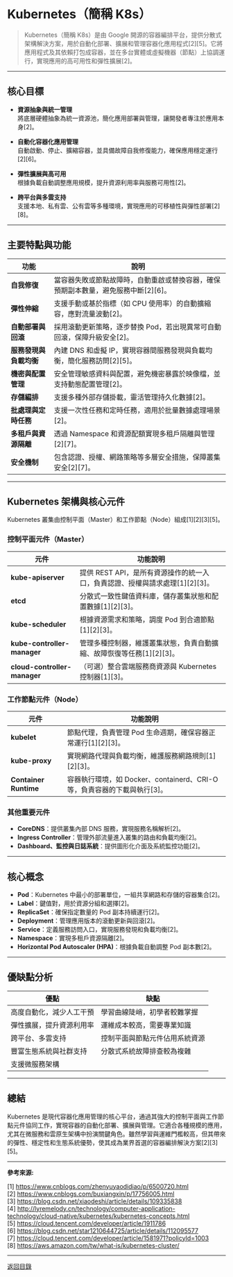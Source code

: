 # Kubernetes（簡稱 K8s）

> Kubernetes（簡稱 K8s）是由 Google 開源的容器編排平台，提供分散式架構解決方案，用於自動化部署、擴展和管理容器化應用程式[2][5]。它將應用程式及其依賴打包成容器，並在多台實體或虛擬機器（節點）上協調運行，實現應用的高可用性和彈性擴展[2]。

---

## 核心目標

- **資源抽象與統一管理**  
  將底層硬體抽象為統一資源池，簡化應用部署與管理，讓開發者專注於應用本身[2]。

- **自動化容器化應用管理**  
  自動啟動、停止、擴縮容器，並具備故障自我修復能力，確保應用穩定運行[2][6]。

- **彈性擴展與高可用**  
  根據負載自動調整應用規模，提升資源利用率與服務可用性[2]。

- **跨平台與多雲支持**  
  支援本地、私有雲、公有雲等多種環境，實現應用的可移植性與彈性部署[2][8]。

---

## 主要特點與功能

| 功能                   | 說明                                                                               |
| ---------------------- | ---------------------------------------------------------------------------------- |
| **自我修復**           | 當容器失敗或節點故障時，自動重啟或替換容器，確保預期副本數量，避免服務中斷[2][6]。 |
| **彈性伸縮**           | 支援手動或基於指標（如 CPU 使用率）的自動擴縮容，應對流量波動[2]。                 |
| **自動部署與回滾**     | 採用滾動更新策略，逐步替換 Pod，若出現異常可自動回滾，保障升級安全[2]。            |
| **服務發現與負載均衡** | 內建 DNS 和虛擬 IP，實現容器間服務發現與負載均衡，簡化服務訪問[2][5]。             |
| **機密與配置管理**     | 安全管理敏感資料與配置，避免機密暴露於映像檔，並支持動態配置管理[2]。              |
| **存儲編排**           | 支援多種外部存儲掛載，靈活管理持久化數據[2]。                                      |
| **批處理與定時任務**   | 支援一次性任務和定時任務，適用於批量數據處理場景[2]。                              |
| **多租戶與資源隔離**   | 透過 Namespace 和資源配額實現多租戶隔離與管理[2][7]。                              |
| **安全機制**           | 包含認證、授權、網路策略等多層安全措施，保障叢集安全[2][7]。                       |

---

## Kubernetes 架構與核心元件

Kubernetes 叢集由控制平面（Master）和工作節點（Node）組成[1][2][3][5]。

### 控制平面元件（Master）

| 元件                         | 功能說明                                                                     |
| ---------------------------- | ---------------------------------------------------------------------------- |
| **kube-apiserver**           | 提供 REST API，是所有資源操作的統一入口，負責認證、授權與請求處理[1][2][3]。 |
| **etcd**                     | 分散式一致性鍵值資料庫，儲存叢集狀態和配置數據[1][2][3]。                    |
| **kube-scheduler**           | 根據資源需求和策略，調度 Pod 到合適節點[1][2][3]。                           |
| **kube-controller-manager**  | 管理多種控制器，維護叢集狀態，負責自動擴縮、故障恢復等任務[1][2][3]。        |
| **cloud-controller-manager** | （可選）整合雲端服務商資源與 Kubernetes 控制器[1][3]。                       |

### 工作節點元件（Node）

| 元件                  | 功能說明                                                                 |
| --------------------- | ------------------------------------------------------------------------ |
| **kubelet**           | 節點代理，負責管理 Pod 生命週期，確保容器正常運行[1][2][3]。             |
| **kube-proxy**        | 實現網路代理與負載均衡，維護服務網路規則[1][2][3]。                      |
| **Container Runtime** | 容器執行環境，如 Docker、containerd、CRI-O 等，負責容器的下載與執行[3]。 |

### 其他重要元件

- **CoreDNS**：提供叢集內部 DNS 服務，實現服務名稱解析[2]。
- **Ingress Controller**：管理外部流量進入叢集的路由和負載均衡[2]。
- **Dashboard、監控與日誌系統**：提供圖形化介面及系統監控功能[2]。

---

## 核心概念

- **Pod**：Kubernetes 中最小的部署單位，一組共享網路和存儲的容器集合[2]。
- **Label**：鍵值對，用於資源分組和選擇[2]。
- **ReplicaSet**：確保指定數量的 Pod 副本持續運行[2]。
- **Deployment**：管理應用版本的滾動更新與回滾[2]。
- **Service**：定義服務訪問入口，實現服務發現和負載均衡[2]。
- **Namespace**：實現多租戶資源隔離[2]。
- **Horizontal Pod Autoscaler (HPA)**：根據負載自動調整 Pod 副本數[2]。

---

## 優缺點分析

| 優點                     | 缺點                           |
| ------------------------ | ------------------------------ |
| 高度自動化，減少人工干預 | 學習曲線陡峭，初學者較難掌握   |
| 彈性擴展，提升資源利用率 | 運維成本較高，需要專業知識     |
| 跨平台、多雲支持         | 控制平面與節點元件佔用系統資源 |
| 豐富生態系統與社群支持   | 分散式系統故障排查較為複雜     |
| 支援微服務架構           |                                |

---

## 總結

Kubernetes 是現代容器化應用管理的核心平台，通過其強大的控制平面與工作節點元件協同工作，實現容器的自動化部署、擴展與管理。它適合各種規模的應用，尤其在微服務和雲原生架構中扮演關鍵角色。雖然學習與運維門檻較高，但其帶來的彈性、穩定性和生態系統優勢，使其成為業界首選的容器編排解決方案[2][3][5]。

---

**參考來源:**

[1] https://www.cnblogs.com/zhenyuyaodidiao/p/6500720.html \
[2] https://www.cnblogs.com/buxiangxin/p/17756005.html \
[3] https://blog.csdn.net/xiaodeshi/article/details/109335838 \
[4] http://lyremelody.cn/technology/computer-application-technology/cloud-native/kubernetes/kubernetes-concepts.html \
[5] https://cloud.tencent.com/developer/article/1911786 \
[6] https://blog.csdn.net/star1210644725/article/details/112095577 \
[7] https://cloud.tencent.com/developer/article/1581971?policyId=1003 \
[8] https://aws.amazon.com/tw/what-is/kubernetes-cluster/

---

[返回目錄](./../README.md)
